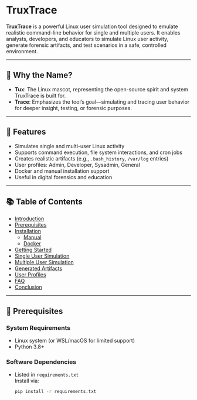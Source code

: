 # TruxTrace

**TruxTrace** is a powerful Linux user simulation tool designed to emulate realistic command-line behavior for single and multiple users. It enables analysts, developers, and educators to simulate Linux user activity, generate forensic artifacts, and test scenarios in a safe, controlled environment.

---

## 🐧 Why the Name?

- **Tux**: The Linux mascot, representing the open-source spirit and system TruxTrace is built for.
- **Trace**: Emphasizes the tool’s goal—simulating and tracing user behavior for deeper insight, testing, or forensic purposes.

---

## 🚀 Features

- Simulates single and multi-user Linux activity
- Supports command execution, file system interactions, and cron jobs
- Creates realistic artifacts (e.g., `.bash_history`, `/var/log` entries)
- User profiles: Admin, Developer, Sysadmin, General
- Docker and manual installation support
- Useful in digital forensics and education

---

## 📚 Table of Contents

- [Introduction](#introduction)
- [Prerequisites](#prerequisites)
- [Installation](#installation)
  - [Manual](#manual-installation)
  - [Docker](#docker-installation)
- [Getting Started](#getting-started)
- [Single User Simulation](#single-user-simulation)
- [Multiple User Simulation](#multiple-user-simulation)
- [Generated Artifacts](#generated-artifacts)
- [User Profiles](#user-profiles)
- [FAQ](#faq)
- [Conclusion](#conclusion)

---

## 🧩 Prerequisites

### System Requirements

- Linux system (or WSL/macOS for limited support)
- Python 3.8+

### Software Dependencies

- Listed in `requirements.txt`  
  Install via:

  ```bash
  pip install -r requirements.txt

